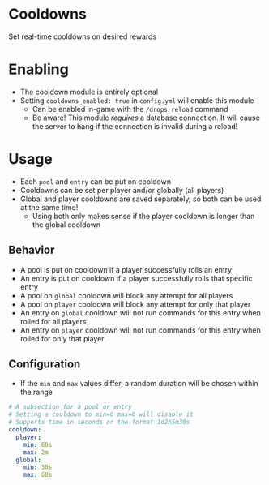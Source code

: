 # Cooldowns
Set real-time cooldowns on desired rewards

# Enabling
- The cooldown module is entirely optional
- Setting `cooldowns_enabled: true` in `config.yml` will enable this module
  - Can be enabled in-game with the `/drops reload` command
  - Be aware! This module *requires* a database connection. It will cause the server to hang if the connection is invalid during a reload!

# Usage
- Each `pool` and `entry` can be put on cooldown
- Cooldowns can be set per player and/or globally (all players)
- Global and player cooldowns are saved separately, so both can be used at the same time!
  - Using both only makes sense if the player cooldown is longer than the global cooldown

## Behavior
- A pool is put on cooldown if a player successfully rolls an entry
- An entry is put on cooldown if a player successfully rolls that specific entry
- A pool on `global` cooldown will block any attempt for all players
- A pool on `player` cooldown will block any attempt for only that player
- An entry on `global` cooldown will not run commands for this entry when rolled for all players
- An entry on `player` cooldown will not run commands for this entry when rolled for only that player

## Configuration
- If the `min` and `max` values differ, a random duration will be chosen within the range
```yml
# A subsection for a pool or entry
# Setting a cooldown to min=0 max=0 will disable it
# Supports time in seconds or the format 1d2h5m30s
cooldown:
  player:
    min: 60s
    max: 2m
  global:
    min: 30s
    max: 60s
```